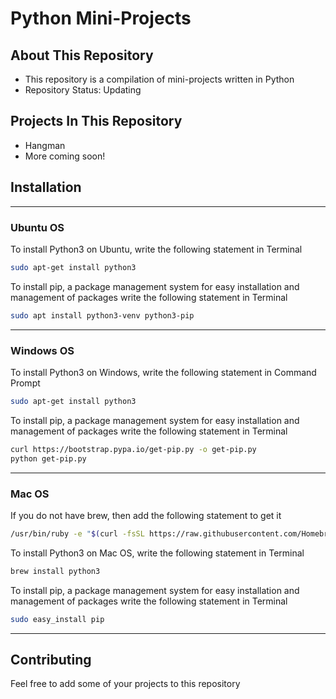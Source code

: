 # Python Mini-Projects
 
## About This Repository

* This repository is a compilation of mini-projects written in Python
* Repository Status: Updating

## Projects In This Repository

* Hangman
* More coming soon!

## Installation

---

### Ubuntu OS

To install Python3 on Ubuntu, write the following statement in Terminal
```bash
sudo apt-get install python3
```
To install pip, a package management system for easy installation and management of packages write the following statement in Terminal
```bash
sudo apt install python3-venv python3-pip
```
---

### Windows OS

To install Python3 on Windows, write the following statement in Command Prompt
```bash
sudo apt-get install python3
```
To install pip, a package management system for easy installation and management of packages write the following statement in Terminal
```bash
curl https://bootstrap.pypa.io/get-pip.py -o get-pip.py
python get-pip.py
```
---

### Mac OS

If you do not have brew, then add the following statement to get it
```bash
/usr/bin/ruby -e "$(curl -fsSL https://raw.githubusercontent.com/Homebrew/install/master/install)"
```
To install Python3 on Mac OS, write the following statement in Terminal
```bash
brew install python3
```
To install pip, a package management system for easy installation and management of packages write the following statement in Terminal
```bash
sudo easy_install pip
```
---

## Contributing

Feel free to add some of your projects to this repository
